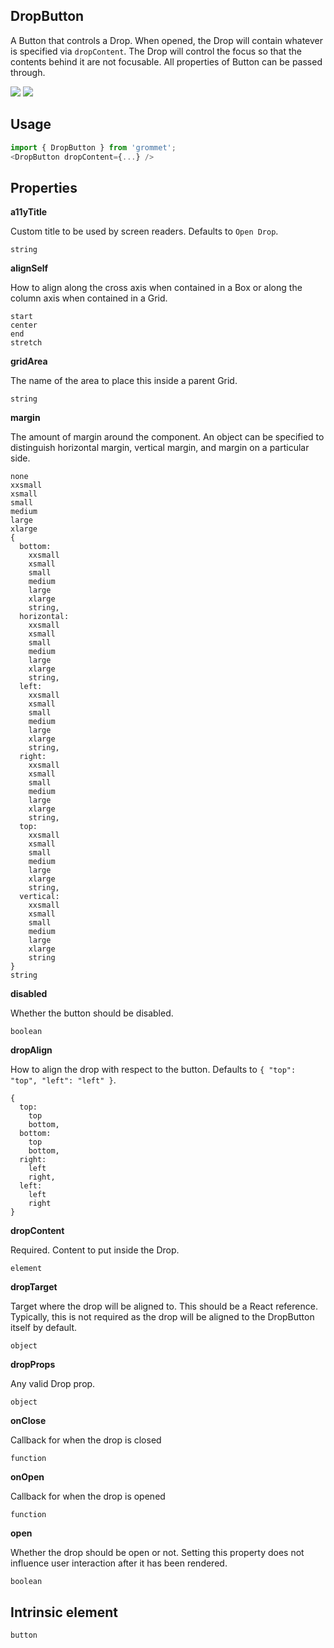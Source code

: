 ## DropButton
A Button that controls a Drop. When opened, the Drop will contain
      whatever is specified via `dropContent`. The Drop will control the focus
      so that the contents behind it are not focusable. All properties of
      Button can be passed through.
      

[![](https://cdn-images-1.medium.com/fit/c/120/120/1*TD1P0HtIH9zF0UEH28zYtw.png)](https://storybook.grommet.io/?selectedKind=DropButton&full=0&addons=0&stories=1&panelRight=0) [![](https://codesandbox.io/static/img/play-codesandbox.svg)](https://codesandbox.io/s/github/grommet/grommet-sandbox?initialpath=dropbutton&module=%2Fsrc%2FDropButton.js)
## Usage

```javascript
import { DropButton } from 'grommet';
<DropButton dropContent={...} />
```

## Properties

**a11yTitle**

Custom title to be used by screen readers. Defaults to `Open Drop`.

```
string
```

**alignSelf**

How to align along the cross axis when contained in
      a Box or along the column axis when contained in a Grid.

```
start
center
end
stretch
```

**gridArea**

The name of the area to place
    this inside a parent Grid.

```
string
```

**margin**

The amount of margin around the component. An object can
      be specified to distinguish horizontal margin, vertical margin, and
      margin on a particular side.

```
none
xxsmall
xsmall
small
medium
large
xlarge
{
  bottom: 
    xxsmall
    xsmall
    small
    medium
    large
    xlarge
    string,
  horizontal: 
    xxsmall
    xsmall
    small
    medium
    large
    xlarge
    string,
  left: 
    xxsmall
    xsmall
    small
    medium
    large
    xlarge
    string,
  right: 
    xxsmall
    xsmall
    small
    medium
    large
    xlarge
    string,
  top: 
    xxsmall
    xsmall
    small
    medium
    large
    xlarge
    string,
  vertical: 
    xxsmall
    xsmall
    small
    medium
    large
    xlarge
    string
}
string
```

**disabled**

Whether the button should be disabled.

```
boolean
```

**dropAlign**

How to align the drop with respect to the button. Defaults to `{
  "top": "top",
  "left": "left"
}`.

```
{
  top: 
    top
    bottom,
  bottom: 
    top
    bottom,
  right: 
    left
    right,
  left: 
    left
    right
}
```

**dropContent**

Required. Content to put inside the Drop.

```
element
```

**dropTarget**

Target where the drop will be aligned to. This should be
      a React reference. Typically, this is not required as the drop will be
      aligned to the DropButton itself by default.

```
object
```

**dropProps**

Any valid Drop prop.

```
object
```

**onClose**

Callback for when the drop is closed

```
function
```

**onOpen**

Callback for when the drop is opened

```
function
```

**open**

Whether the drop should be open or not. Setting this property does not
      influence user interaction after it has been rendered.

```
boolean
```
  
## Intrinsic element

```
button
```